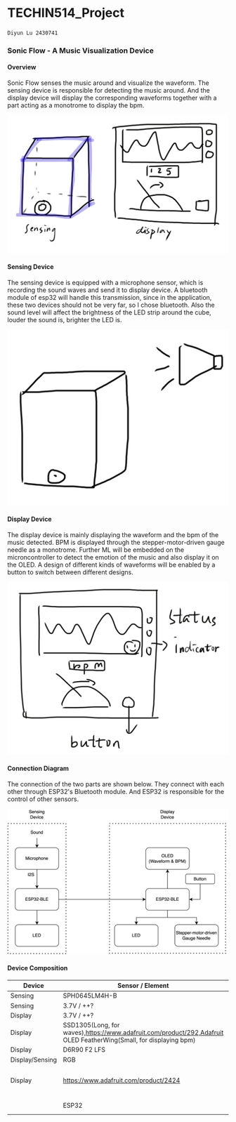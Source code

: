 # TECHIN514_Project

`Diyun Lu 2430741`

### Sonic Flow - A Music Visualization Device

#### Overview

Sonic Flow senses the music around and visualize the waveform. The sensing device is responsible for detecting the music around. And the display device will display the corresponding waveforms together with a part acting as a monotrome to display the bpm.

![IMG_2700](./images/overview.jpg) 

#### Sensing Device

The sensing device is equipped with a microphone sensor, which is recording the sound waves and send it to display device. A bluetooth module of esp32 will handle this transmission, since in the application, these two devices should not be very far, so I chose bluetooth. Also the sound level will affect the brightness of the LED strip around the cube, louder the sound is, brighter the LED is.

![sensing](./images/sensing.jpg)

#### Display Device

The display device is mainly displaying the waveform and the bpm of the music detected. BPM is displayed through the stepper-motor-driven gauge needle as a monotrome. Further ML will be embedded on the microncontroller to detect the emotion of the music and also display it on the OLED. A design of different kinds of waveforms will be enabled by a button to switch between different designs.

![display](./images/display.jpg)



#### Connection Diagram

The connection of the two parts are shown below. They connect with each other through ESP32's Bluetooth module. And ESP32 is responsible for the control of other sensors.



![diagram](./images/diagram.png)





#### Device Composition

| Device          | Sensor / Element                                             | Functionality                     |
| --------------- | ------------------------------------------------------------ | --------------------------------- |
| Sensing         | SPH0645LM4H-B                                                | Microphone                        |
| Sensing         | 3.7V / ++?                                                   | Battery                           |
| Display         | 3.7V / ++?                                                   | Battery                           |
| Display         | SSD1305(Long, for waves),https://www.adafruit.com/product/292,Adafruit OLED FeatherWing(Small, for displaying bpm) | OLED                              |
| Display         | D6R90 F2 LFS                                                 | Button                            |
| Display/Sensing | RGB                                                          | LED                               |
| Display         | https://www.adafruit.com/product/2424                        | Stepper-motor-driven Gauge Needle |
|                 | ESP32                                                        | Bluetooth and control             |



